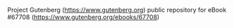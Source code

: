 Project Gutenberg (https://www.gutenberg.org) public repository for
eBook #67708 (https://www.gutenberg.org/ebooks/67708)
